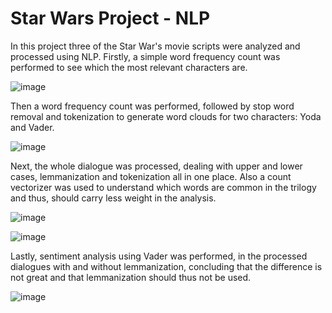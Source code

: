 # Star Wars Project - NLP

In this project three of the Star War's movie scripts were analyzed and processed using NLP. 
Firstly, a simple word frequency count was performed to see which the most relevant characters are.

![image](https://user-images.githubusercontent.com/44349963/125864120-65f4cb30-7a29-4081-ba86-46be4551c54a.png)

Then a word frequency count was performed, followed by stop word removal and tokenization to generate word clouds for two characters: Yoda and Vader.

![image](https://user-images.githubusercontent.com/44349963/125862394-eda381e9-9b2d-4c12-b9dd-acbdaff38772.png)

Next, the whole dialogue was processed, dealing with upper and lower cases, lemmanization and tokenization all in one place. 
Also a count vectorizer was used to understand which words are common in the trilogy and thus, should carry less weight in the analysis.

![image](https://user-images.githubusercontent.com/44349963/125862433-b383ff40-fb2d-4f91-994f-5587ddd42c7f.png)

![image](https://user-images.githubusercontent.com/44349963/125862450-3b8b06df-0654-4601-b133-6b5dbed2c271.png)


Lastly, sentiment analysis using Vader was performed, in the processed dialogues with and without lemmanization, concluding that the difference is not great and that lemmanization
should thus not be used.

![image](https://user-images.githubusercontent.com/44349963/125862353-cac39627-a346-40a6-ad68-25b19d25fa61.png)

